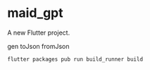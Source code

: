 # maid_gpt

A new Flutter project.

gen toJson fromJson
```shell
flutter packages pub run build_runner build
```